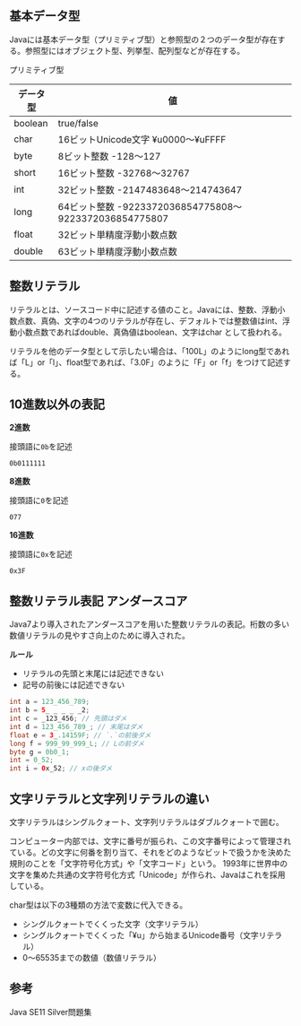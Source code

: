 ## 基本データ型

Javaには基本データ型（プリミティブ型）と参照型の２つのデータ型が存在する。参照型にはオブジェクト型、列挙型、配列型などが存在する。

プリミティブ型

データ型|値
--|--
boolean|true/false
char|16ビットUnicode文字 ¥u0000〜¥uFFFF
byte|8ビット整数 -128〜127
short|16ビット整数 -32768〜32767
int|32ビット整数 -2147483648〜214743647 
long|64ビット整数 -9223372036854775808〜9223372036854775807
float|32ビット単精度浮動小数点数
double|63ビット単精度浮動小数点数

## 整数リテラル

リテラルとは、ソースコード中に記述する値のこと。Javaには、整数、浮動小数点数、真偽、文字の4つのリテラルが存在し、デフォルトでは整数値はint、浮動小数点数であればdouble、真偽値はboolean、文字はchar
として扱われる。

リテラルを他のデータ型として示したい場合は、「100L」のようにlong型であれば「L」or「l」、float型であれば、「3.0F」のように「F」or「f」をつけて記述する。

## 10進数以外の表記

**2進数**

接頭語に`0b`を記述

`0b0111111`

**8進数**

接頭語に`0`を記述

`077`

**16進数**

接頭語に`0x`を記述

`0x3F`

## 整数リテラル表記 アンダースコア

Java7より導入されたアンダースコアを用いた整数リテラルの表記。桁数の多い数値リテラルの見やすさ向上のために導入された。

**ルール**

* リテラルの先頭と末尾には記述できない
* 記号の前後には記述できない


```Java
int a = 123_456_789;
int b = 5_ _ _ _ _2;
int c = _123_456; // 先頭はダメ
int d = 123_456_789_; // 末尾はダメ
float e = 3_.14159F; // `.`の前後ダメ
long f = 999_99_999_L; // Lの前ダメ
byte g = 0b0_1;
int = 0_52;
int i = 0x_52; // xの後ダメ
```

## 文字リテラルと文字列リテラルの違い

文字リテラルはシングルクォート、文字列リテラルはダブルクォートで囲む。

コンピューター内部では、文字に番号が振られ、この文字番号によって管理されている。どの文字に何番を割り当て、それをどのようなビットで扱うかを決めた規則のことを「文字符号化方式」や「文字コード」という。
1993年に世界中の文字を集めた共通の文字符号化方式「Unicode」が作られ、Javaはこれを採用している。

char型は以下の3種類の方法で変数に代入できる。

* シングルクォートでくくった文字（文字リテラル）
* シングルクォートでくくった「¥u」から始まるUnicode番号（文字リテラル）
* 0〜65535までの数値（数値リテラル）

## 参考

Java SE11 Silver問題集
